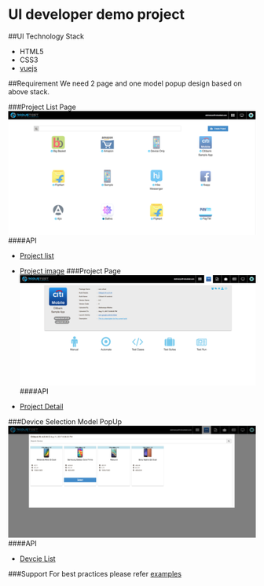 # UI developer demo project 

##UI Technology Stack

- HTML5
- CSS3
- [vuejs](https://vuejs.org)


##Requirement 
We need 2 page and one model popup design based on above stack. 

###Project List Page 
![](https://raw.githubusercontent.com/izinga/UI_DEMO/master/screenshot/project_list.png)
####API
- [Project list](https://raw.githubusercontent.com/izinga/UI_DEMO/master/json/project_list.json)


- [Project image](https://raw.githubusercontent.com/izinga/UI_DEMO/master/json/project_image.json)
###Project  Page 
![](https://raw.githubusercontent.com/izinga/UI_DEMO/master/screenshot/project_detail.png)
####API
- [Project Detail](https://raw.githubusercontent.com/izinga/UI_DEMO/master/json/project_detail.json)

###Device Selection Model PopUp
![](https://raw.githubusercontent.com/izinga/UI_DEMO/master/screenshot/device_select.png)
####API
- [Devcie List](https://raw.githubusercontent.com/izinga/UI_DEMO/master/json/device_list.json)

###Support 
For best practices please refer [examples](https://vuejs.org/v2/examples/)

